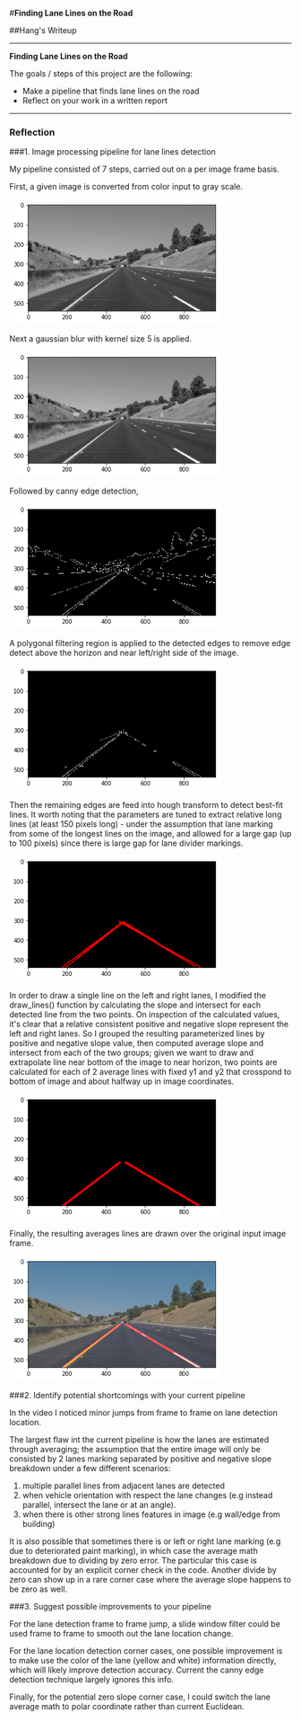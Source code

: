 #**Finding Lane Lines on the Road** 

##Hang's Writeup

---

**Finding Lane Lines on the Road**

The goals / steps of this project are the following:
* Make a pipeline that finds lane lines on the road
* Reflect on your work in a written report


[//]: # (Image References)

[image1]: ./examples/grayscale.jpg "Grayscale"
[yellow_img]: ./screen_cap/yellow.png "yellow color pic"
[1]: ./screen_cap/1_gray.png "gray scale coversion"
[2]: ./screen_cap/2_blur.png "gaussian blur image"
[3]: ./screen_cap/3_edge.png "canny edge detection"
[4]: ./screen_cap/4_region.png "apply region filter"
[5]: ./screen_cap/5_lines.png "line extraction"
[6]: ./screen_cap/6_avg_line.png "compute slope/intersect"
[7]: ./screen_cap/7_draw_over.png "draw over the original frame"

---

### Reflection

###1. Image processing pipeline for lane lines detection

My pipeline consisted of 7 steps, carried out on a per image frame basis. 

First, a given image is converted from color input to gray scale. 

![alt text][1]

Next a gaussian blur with kernel size 5 is applied. 

![alt text][2]

Followed by canny edge detection, 

![alt text][3]

A polygonal filtering region is applied to the detected edges to remove edge detect above the horizon and near left/right side of the image. 

![alt text][4]

Then the remaining edges are feed into hough transform to detect best-fit lines. It worth noting that the parameters are tuned to extract relative long lines (at least 150 pixels long) - under the assumption that lane marking from some of the longest lines on the image, and allowed for a large gap (up to 100 pixels) since there is large gap for lane divider markings.  

![alt text][5]

In order to draw a single line on the left and right lanes, I modified the draw_lines() function by calculating the slope and intersect for each detected line from the two points. On inspection of the calculated values, it's clear that a relative consistent positive and negative slope represent the left and right lanes. So I grouped the resulting parameterized lines by positive and negative slope value, then computed average slope and intersect  from each of the two groups; given we want to draw and extrapolate line near bottom of the image to near horizon, two points are calculated for each of 2 average lines with fixed y1 and y2 that crosspond to bottom of image and about halfway up in image coordinates. 

![alt text][6]

Finally, the resulting averages lines are drawn over the original input image frame. 

![alt text][7]

###2. Identify potential shortcomings with your current pipeline

In the video I noticed minor jumps from frame to frame on lane detection location. 

The largest flaw int the current pipeline is how the lanes are estimated through averaging; the assumption that the entire image will only be consisted by 2 lanes marking separated by positive and negative slope breakdown under a few different scenarios:
1. multiple parallel lines from adjacent lanes are detected
2. when vehicle orientation with respect the lane changes (e.g instead parallel, intersect the lane or at an angle). 
3. when there is other strong lines features in image (e.g wall/edge from building)

It is also possible that sometimes there is or left or right lane marking (e.g due to deteriorated paint marking), in which case the average math breakdown due to dividing by zero error. The particular this case is accounted for by an explicit corner check in the code. Another divide by zero can show up in a rare corner case where the average slope happens to be zero as well. 

###3. Suggest possible improvements to your pipeline

For the lane detection frame to frame jump, a slide window filter could be used frame to frame to smooth out the lane location change. 

For the lane location detection corner cases, one possible improvement is to make use the color of the lane (yellow and white) information directly, which will likely improve detection accuracy. Current the canny edge detection technique largely ignores this info. 

Finally, for the potential zero slope corner case, I could switch the lane average math to polar coordinate rather than current Euclidean. 
